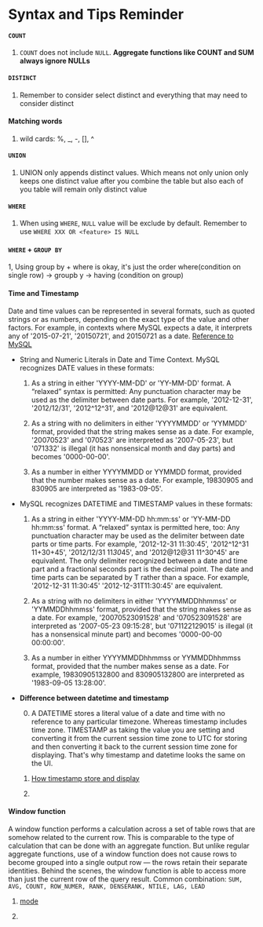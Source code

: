 # Syntax and Tips Reminder
#### `COUNT`
1. `COUNT` does not include `NULL`. **Aggregate functions like COUNT and SUM always ignore NULLs**

#### `DISTINCT`
1. Remember to consider select distinct and everything that may need to consider distinct

#### Matching words
1. wild cards: %, _, -, [], ^

#### `UNION`
1. UNION only appends distinct values. Which means not only union only keeps one distinct value after you combine the 
table but also each of you table will remain only distinct value

#### `WHERE`
1. When using `WHERE`, `NULL` value will be exclude by default. Remember to use `WHERE XXX OR <feature> IS NULL`

#### `WHERE` + `GROUP BY`
1, Using group by + where is okay, it's just the order where(condition on single row) -> groupb y -> having 
    (condition on group)
    
#### Time and Timestamp
Date and time values can be represented in several formats, such as quoted strings or as numbers, depending on the exact
 type of the value and other factors. For example, in contexts where MySQL expects a date, it interprets any of 
 '2015-07-21', '20150721', and 20150721 as a date. [Reference to MySQL](https://dev.mysql.com/doc/refman/8.0/en/date-and-time-literals.html)

* String and Numeric Literals in Date and Time Context.  MySQL recognizes DATE values in these formats:

    1. As a string in either 'YYYY-MM-DD' or 'YY-MM-DD' format. A “relaxed” syntax is permitted: Any punctuation character 
    may be used as the delimiter between date parts. For example, '2012-12-31', '2012/12/31', '2012^12^31', and '2012@12@31' 
    are equivalent.
    
    2. As a string with no delimiters in either 'YYYYMMDD' or 'YYMMDD' format, provided that the string makes sense as a 
    date. For example, '20070523' and '070523' are interpreted as '2007-05-23', but '071332' is illegal (it has nonsensical 
    month and day parts) and becomes '0000-00-00'.
    
    3. As a number in either YYYYMMDD or YYMMDD format, provided that the number makes sense as a date. For example, 
    19830905 and 830905 are interpreted as '1983-09-05'.
    
* MySQL recognizes DATETIME and TIMESTAMP values in these formats:

    1. As a string in either 'YYYY-MM-DD hh:mm:ss' or 'YY-MM-DD hh:mm:ss' format. A “relaxed” syntax is permitted here, 
    too: Any punctuation character may be used as the delimiter between date parts or time parts. For example, 
    '2012-12-31 11:30:45', '2012^12^31 11+30+45', '2012/12/31 11*30*45', and '2012@12@31 11^30^45' are equivalent.
    The only delimiter recognized between a date and time part and a fractional seconds part is the decimal point.
    The date and time parts can be separated by T rather than a space. For example, '2012-12-31 11:30:45' 
    '2012-12-31T11:30:45' are equivalent.
    
    2. As a string with no delimiters in either 'YYYYMMDDhhmmss' or 'YYMMDDhhmmss' format, provided that the string 
    makes sense as a date. For example, '20070523091528' and '070523091528' are interpreted as '2007-05-23 09:15:28', 
    but '071122129015' is illegal (it has a nonsensical minute part) and becomes '0000-00-00 00:00:00'.
    
    3. As a number in either YYYYMMDDhhmmss or YYMMDDhhmmss format, provided that the number makes sense as a date. For 
    example, 19830905132800 and 830905132800 are interpreted as '1983-09-05 13:28:00'.
    
* **Difference between datetime and timestamp**

    0. A DATETIME stores a literal value of a date and time with no reference to any particular timezone. Whereas 
    timestamp includes time zone. TIMESTAMP as taking the value you are setting and converting it from the current 
    session time zone to UTC for storing and then converting it back to the current session time zone for displaying.
    That's why timestamp and datetime looks the same on the UI.

    1. [How timestamp store and display](https://stackoverflow.com/questions/39552135/timestamp-vs-datetime-mysql)
    
    2. 
    
#### Window function

A window function performs a calculation across a set of table rows that are somehow related to the current row. 
This is comparable to the type of calculation that can be done with an aggregate function. But unlike regular 
aggregate functions, use of a window function does not cause rows to become grouped into a single output row — the 
rows retain their separate identities. Behind the scenes, the window function is able to access more than just the 
current row of the query result. Common combination: `SUM, AVG, COUNT, ROW_NUMER, RANK, DENSERANK, NTILE, LAG, LEAD`

   1. [mode](https://mode.com/sql-tutorial/sql-window-functions/#ntile)
    
   2.  
    
    
